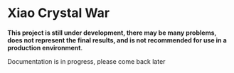 # Xiao Crystal War

**This project is still under development, there may be many problems, does not represent the final results, and is not recommended for use in a production environment**.

Documentation is in progress, please come back later